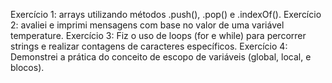 Exercício 1: arrays utilizando métodos .push(), .pop() e .indexOf().
Exercício 2: avaliei e imprimi mensagens com base no valor de uma variável temperature.
Exercício 3: Fiz o uso de loops (for e while) para percorrer strings e realizar contagens de caracteres específicos.
Exercício 4: Demonstrei a prática do conceito de escopo de variáveis (global, local, e blocos).
